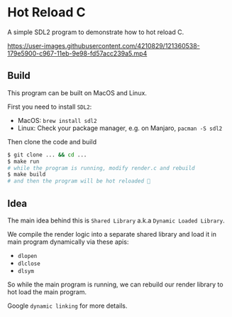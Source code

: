 # Hot Reload C

A simple SDL2 program to demonstrate how to hot reload C.

https://user-images.githubusercontent.com/4210829/121360538-179e5900-c967-11eb-9e98-fd57acc239a5.mp4

## Build

This program can be built on MacOS and Linux.

First you need to install `SDL2`:

- MacOS: `brew install sdl2`
- Linux: Check your package manager, e.g. on Manjaro, `pacman -S sdl2`

Then clone the code and build

```bash
$ git clone ... && cd ...
$ make run
# while the program is running, modify render.c and rebuild
$ make build
# and then the program will be hot reloaded 🚀
```

## Idea

The main idea behind this is `Shared Library` a.k.a `Dynamic Loaded Library`.

We compile the render logic into a separate shared library and load it in main program dynamically via these apis:

- `dlopen`
- `dlclose`
- `dlsym`

So while the main program is running, we can rebuild our render library to hot load the main program.

Google `dynamic linking` for more details.
